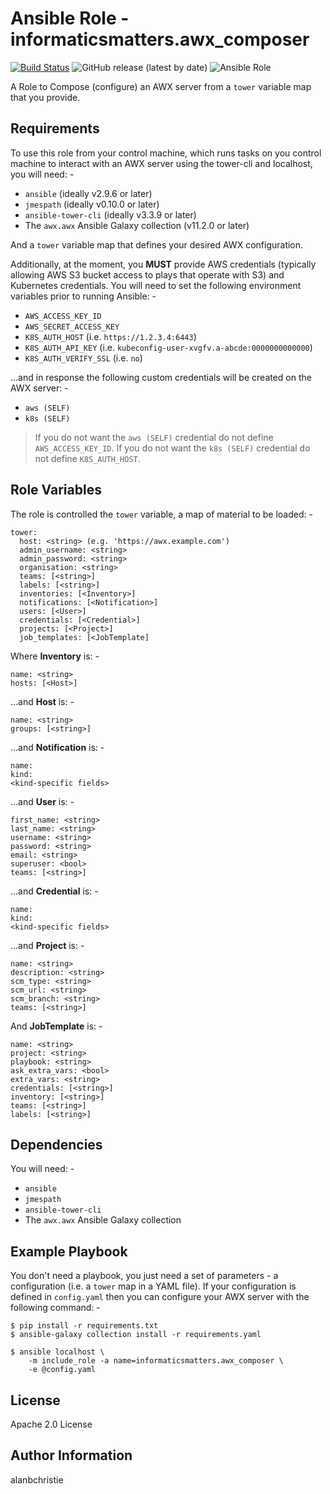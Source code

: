 Ansible Role - informaticsmatters.awx_composer
==============================================

[![Build Status](https://travis-ci.com/InformaticsMatters/ansible-role-awx-composer.svg?branch=master)](https://travis-ci.com/InformaticsMatters/ansible-role-awx-composer)
![GitHub release (latest by date)](https://img.shields.io/github/v/release/informaticsmatters/ansible-role-awx-composer)
![Ansible Role](https://img.shields.io/ansible/role/47735)

A Role to Compose (configure) an AWX server from a `tower` variable map that
you provide.

Requirements
------------

To use this role from your control machine, which runs tasks
on you control machine to interact with an AWX server using the tower-cli
and localhost, you will need: -

- `ansible` (ideally v2.9.6 or later)
- `jmespath` (ideally v0.10.0 or later)
- `ansible-tower-cli` (ideally v3.3.9 or later)
- The `awx.awx` Ansible Galaxy collection (v11.2.0 or later)

And a `tower` variable map that defines your desired AWX configuration.

Additionally, at the moment, you **MUST** provide AWS credentials (typically
allowing AWS S3 bucket access to plays that operate with S3) and Kubernetes
credentials. You will need to set the following environment variables prior
to running Ansible: -

-   `AWS_ACCESS_KEY_ID`
-   `AWS_SECRET_ACCESS_KEY`
-   `K8S_AUTH_HOST` (i.e. `https://1.2.3.4:6443`)
-   `K8S_AUTH_API_KEY` (i.e. `kubeconfig-user-xvgfv.a-abcde:0000000000000`)
-   `K8S_AUTH_VERIFY_SSL` (i.e. `no`)
    
...and in response the following custom credentials will be created on
the AWX server: -

-   `aws (SELF)`
-   `k8s (SELF)`

>   If you do not want the `aws (SELF)` credential do not define
    `AWS_ACCESS_KEY_ID`. If you do not want the `k8s (SELF)` credential
    do not define `K8S_AUTH_HOST`.

Role Variables
--------------

The role is controlled the `tower` variable, a map of material to be loaded: -

    tower:
      host: <string> (e.g. 'https://awx.example.com')
      admin_username: <string>
      admin_password: <string>
      organisation: <string>
      teams: [<string>]
      labels: [<string>]
      inventories: [<Inventory>]
      notifications: [<Notification>]
      users: [<User>]
      credentials: [<Credential>]
      projects: [<Project>]
      job_templates: [<JobTemplate]
    
Where **Inventory** is: -

    name: <string>
    hosts: [<Host>]
    
...and **Host** is: -

    name: <string>
    groups: [<string>]    

...and **Notification** is: -

    name:
    kind:
    <kind-specific fields>

...and **User** is: -

    first_name: <string>
    last_name: <string>
    username: <string>
    password: <string>
    email: <string>
    superuser: <bool>
    teams: [<string>]
 
...and **Credential** is: -

    name:
    kind:
    <kind-specific fields>

...and **Project** is: -

    name: <string>
    description: <string>
    scm_type: <string>
    scm_url: <string>
    scm_branch: <string>
    teams: [<string>]

And **JobTemplate** is: -

    name: <string>
    project: <string>
    playbook: <string>
    ask_extra_vars: <bool>
    extra_vars: <string>
    credentials: [<string>]
    inventory: [<string>]
    teams: [<string>]
    labels: [<string>]

Dependencies
------------

You will need: -

-   `ansible`
-   `jmespath`
-   `ansible-tower-cli`
-   The `awx.awx` Ansible Galaxy collection

Example Playbook
----------------

You don't need a playbook, you just need a set of parameters - a configuration
(i.e. a `tower` map in a YAML file). If your configuration is defined in
`config.yaml` then you can configure your AWX server with the following
command: -

    $ pip install -r requirements.txt
    $ ansible-galaxy collection install -r requirements.yaml
    
    $ ansible localhost \
        -m include_role -a name=informaticsmatters.awx_composer \
        -e @config.yaml

License
-------

Apache 2.0 License

Author Information
------------------

alanbchristie
